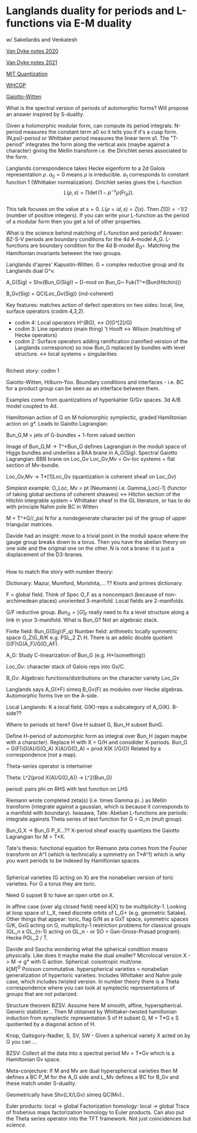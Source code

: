 # Langlands duality for periods and L-functions via E-M duality

w/ Sakellardis and Venkatesh

[Van Dyke notes 2020](https://www.msri.org/workshops/918/schedules/28233/documents/50487/assets/88599)

[Van Dyke notes 2021](https://web.ma.utexas.edu/users/vandyke/notes/langlands_sp21/langlands.pdf)

[MIT Quantization](https://math.mit.edu/lg/2020/May12_David_Ben_Zvi.pdf)

[WHCGP](https://web.math.ucsb.edu/~drm/WHCGP/BZSVcolloquiumNoPauses.pdf)

[Gaiotto-Witten](https://arxiv.org/abs/0807.3720)

What is the spectral version of periods of automorphic forms?  Will propose an answer inspired by S-duality.

Given a holomorphic modular form, can compute its period integrals. N-period measures the constant term a0 so it tells you if it's a cusp form.  (N,psi)-period or Whittaker period measures the linear term a1.  The "T-period" integrates the form along the vertical axis (maybe against a character) giving the Mellin transform i.e. the Dirichlet series associated to the form.  

Langlands correspondence takes Hecke eigenform to a 2d Galois representation $\rho$.  $a_0 = 0$ means $\rho$ is irreducible.  $a_1$ corresponds to constant function 1  (Whittaker normalization).  Dirichlet series gives the L-function 
$$L(\rho,s) = \prod \det(1-p^{-s} \rho(\mathrm{Fr}_p)).$$  
This talk focuses on the value at $s=0$.  $L(\rho = id,s) = \zeta(s)$.  Then $\zeta(0) = -1/2$ (number of positive integers).  If you can write your L-function as the period of a modular form then you get a lot of other properties.  

What is the science behind matching of L-function and periods?  Answer: BZ-S-V periods are boundary conditions for the 4d A-model A_G.  L-functions are boundary condition for the 4d B-model $B_{G^\vee}$.  Matching the Hamiltonian invariants between the two groups.

Langlands d'apres' Kapustin-Witten.  G = complex reductive group and its Langlands dual G^v.  

A_G(Sig) = Shv(Bun_G(Sig)) ~ D-mod on Bun_G~ Fuk(T^*(Bun(Hitchin)))

B_Gv(Sig) = QC(Loc_Gv(Sig)) (ind-coherent)

Key features: matches action of defect operators on two sides: local, line, surface operators (codim 4,3,2).

- codim 4: Local operators H^*(BG), <-> O(G^*[2]/G)
- codim 3: Line operators (main thing) 't Hooft <-> Wilson (matching of Hecke operators)
- codim 2: Surface operators adding ramification (ramified version of the Langlands corresponce) so now Bun_G replaced by bundles with level structure.  <-> local systems + singularities


## 
Richest story: codim 1

Gaiotto-Witten, Hilburn-Yoo.  Boundary conditions and interfaces - i.e. BC for a product group can be seen as an interface between them.

Examples come from quantizations of hyperkahler G/Gv spaces.  3d A/B model coupled to 4d.  

Hamiltonian action of G on M holomorphic symplectic, graded Hamiltonian action on g*.  Leads to Gaiotto Lagrangian:

Bun_G,M = jets of G-bundles + 1-form valued section 

Image of Bun_G,M -> T^*Bun_G defines Lagrangian in the moduli space of Higgs bundles and underlies a BAA brane in A_G(Sig).  Spectral Gaiotto Lagrangian: BBB brane on Loc_Gv 
Loc_Gv,Mv = Gv-loc systems + flat section of Mv-bundle.

Loc_Gv,Mv -> T*[1]Loc_Gv (quantization is coherent sheaf on Loc_Gv)

Simplest example: O_Loc, Mv = pt (Neumann) i.e. Gamma_Loc(-1) (functor of taking global sections of coherent sheaves) <-> Hitchin section of the Hitchin integrable system = Whittaker sheaf in the GL literature, or has to do with principle Nahm pole BC in Witten

M = T^*G//_psi N for a nondegenerate character psi of the group of upper triangular matrices. 

Davide had an insight: move to a trivial point in the moduli space where the gauge group breaks down to a torus.  Then you have the abelian theory on one side and the original one on the other.  N is not a brane: it is just a displacement of the D3-branes.

##

How to match the story with number theory:

Dictionary: Mazur, Mumford, Morishita,... ?? Knots and primes dictionary.

F = global field.  Think of Spec O_F as a noncompact (because of non-archimedean places) unoriented 3-manifold. Local fields are 2-manifolds.  

G/F reductive group.  $Bun_G = [G]_F$  really need to fix a level structure along a link in your 3-manifold.  What is Bun_G?  Not an algebraic stack.  

Finite field: Bun_G(Sig)(F_q)
Number field: arithmetic locally symmetric space 
G_Z\G_R/K e.g. PSL_2 Z\ H.  There is an adelic double quotient 
G(F)\G(A_F)/G(O_AF).  

A_G: Study C-linearization of Bun_G (e.g. H*(something))

Loc_Gv: character stack of Galois reps into Gv/C.

B_Gv: Algebraic functions/distributions on the character variety Loc_Gv

Langlands says A_G(*F) simeq B_Gv(F) as modules over Hecke algebras.  Automorphic forms live on the A-side.  

Local Langlands: K a local field.  G(K)-reps a subcategory of A_G(K).  B-side??

Where to periods sit here?  Give H subset G, Bun_H subset BunG. 

Define H-period of automorphic form as integral over Bun_H (again maybe with a character).  Replace H with X = G/H and consdider X-periods.  Bun_G = G(F)\G(A)/G(O_A)
X(A)/G(O_A) = prod X(K )/G(O)
Related by a correspondence (not a map).

Theta-series operator is intertwiner 

Theta: L^2(prod X(A)/G(O_A)) -> L^2(Bun_G)

period: pairs phi on RHS with test function on LHS

Riemann wrote completed zeta(s) (i.e. times Gamma pi..) as Mellin transform (integrate against a gaussian, which is because it corresponds to a manifold with boundary).  Iwasawa, Tate: Abelian L-functions are periods: integrate againsts Theta series of test function for G = G_m (mult group).

Bun_G,X -> Bun_G
P_X...??
X-period sheaf exactly quantizes the Gaiotto Lagrangian for M = T*X.

Tate's thesis: functional equation for Riemann zeta comes from the Fourier transform on A^1 (which is technically a symmetry on T*A^1) which is why you want periods to be indexed by Hamiltonian spaces. 

## 

Spherical varieties (G acting on X) are the nonabelian version of toric varieties.  For G a torus they are toric.  

Need G supset B to have an open orbit on X.  

In affine case (over alg closed field) need k[X] to be multiplicity-1. Looking at loop space of L_X, need discrete orbits of L_G+ (e.g. geometric Satake).  Other things that appear: toric, flag G/N as a GxT space, symmetric spaces G/K, GxG acting on G, multiplicity-1 restriction problems for classical groups (GL_n x GL_{n-1} acting on GL_n - or SO = Gan-Gross-Prasad program).  Hecke PGL_2 / T.

Davide and Sascha wondering what the spherical condition means physically.  Like does it maybe make the dual smaller?  Microlocal version X -> M -> g* with G action.  Spherical: coisotropic mult/one.  
$k[M]^G$ Poisson commutative.  hyperspherical varieties = nonabelian generalization of hypertoric varieties.  Includes Whittaker and Nahm pole case, which includes twisted version.  In number theory there is a Theta correspondence where you can look at symplectic representations of groups that are not polarized.

Structure theorem BZSV.  Assume here M smooth, affine, hyperspherical.  Generic stabilizer... 
Then M obtained by Whittaker-twisted hamiltonian induction from symplectic representation S of H subset G, M = T*G x S quotiented by a diagonal action of H.  

Knop, Gaitsgory-Nadler, S, SV, SW - Given a spherical variety X acted on by G you can ...

BZSV: Collect all the data into a spectral period Mv = T*Gv which is a Hamiltonian Gv space.

Meta-conjecture: If M and Mv are dual hyperspherical varieties then M defines a BC P_M for the A_G side and L_Mv defines a BC for B_Gv and these match under S-duality.

Geometrically have Shv(LX/LGv) simeq QC(Mv).. 


Euler products: local -> global
Factorization homology: local -> global 
Trace of frobenius maps factorization homology to Euler products.  Can also put the Theta series operator into the TFT framework.  Not just coincidences but *science*.  


